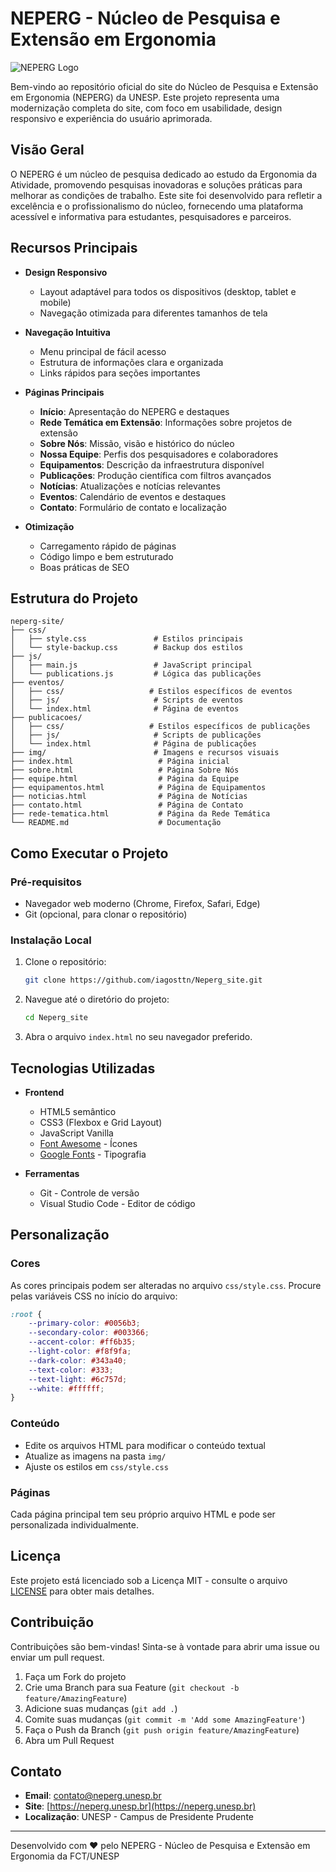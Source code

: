 # NEPERG - Núcleo de Pesquisa e Extensão em Ergonomia

![NEPERG Logo](img/logo-neperg.png)

Bem-vindo ao repositório oficial do site do Núcleo de Pesquisa e Extensão em Ergonomia (NEPERG) da UNESP. Este projeto representa uma modernização completa do site, com foco em usabilidade, design responsivo e experiência do usuário aprimorada.

## Visão Geral

O NEPERG é um núcleo de pesquisa dedicado ao estudo da Ergonomia da Atividade, promovendo pesquisas inovadoras e soluções práticas para melhorar as condições de trabalho. Este site foi desenvolvido para refletir a excelência e o profissionalismo do núcleo, fornecendo uma plataforma acessível e informativa para estudantes, pesquisadores e parceiros.

## Recursos Principais

- **Design Responsivo**
  - Layout adaptável para todos os dispositivos (desktop, tablet e mobile)
  - Navegação otimizada para diferentes tamanhos de tela

- **Navegação Intuitiva**
  - Menu principal de fácil acesso
  - Estrutura de informações clara e organizada
  - Links rápidos para seções importantes

- **Páginas Principais**
  - **Início**: Apresentação do NEPERG e destaques
  - **Rede Temática em Extensão**: Informações sobre projetos de extensão
  - **Sobre Nós**: Missão, visão e histórico do núcleo
  - **Nossa Equipe**: Perfis dos pesquisadores e colaboradores
  - **Equipamentos**: Descrição da infraestrutura disponível
  - **Publicações**: Produção científica com filtros avançados
  - **Notícias**: Atualizações e notícias relevantes
  - **Eventos**: Calendário de eventos e destaques
  - **Contato**: Formulário de contato e localização

- **Otimização**
  - Carregamento rápido de páginas
  - Código limpo e bem estruturado
  - Boas práticas de SEO

## Estrutura do Projeto

```
neperg-site/
├── css/
│   ├── style.css               # Estilos principais
│   └── style-backup.css        # Backup dos estilos
├── js/
│   ├── main.js                 # JavaScript principal
│   └── publications.js         # Lógica das publicações
├── eventos/
│   ├── css/                   # Estilos específicos de eventos
│   ├── js/                     # Scripts de eventos
│   └── index.html              # Página de eventos
├── publicacoes/
│   ├── css/                   # Estilos específicos de publicações
│   ├── js/                     # Scripts de publicações
│   └── index.html              # Página de publicações
├── img/                        # Imagens e recursos visuais
├── index.html                   # Página inicial
├── sobre.html                   # Página Sobre Nós
├── equipe.html                  # Página da Equipe
├── equipamentos.html            # Página de Equipamentos
├── noticias.html                # Página de Notícias
├── contato.html                 # Página de Contato
├── rede-tematica.html           # Página da Rede Temática
└── README.md                    # Documentação
```

## Como Executar o Projeto

### Pré-requisitos

- Navegador web moderno (Chrome, Firefox, Safari, Edge)
- Git (opcional, para clonar o repositório)

### Instalação Local

1. Clone o repositório:
   ```bash
   git clone https://github.com/iagosttn/Neperg_site.git
   ```

2. Navegue até o diretório do projeto:
   ```bash
   cd Neperg_site
   ```

3. Abra o arquivo `index.html` no seu navegador preferido.

## Tecnologias Utilizadas

- **Frontend**
  - HTML5 semântico
  - CSS3 (Flexbox e Grid Layout)
  - JavaScript Vanilla
  - [Font Awesome](https://fontawesome.com/) - Ícones
  - [Google Fonts](https://fonts.google.com/) - Tipografia

- **Ferramentas**
  - Git - Controle de versão
  - Visual Studio Code - Editor de código

## Personalização

### Cores

As cores principais podem ser alteradas no arquivo `css/style.css`. Procure pelas variáveis CSS no início do arquivo:

```css
:root {
    --primary-color: #0056b3;
    --secondary-color: #003366;
    --accent-color: #ff6b35;
    --light-color: #f8f9fa;
    --dark-color: #343a40;
    --text-color: #333;
    --text-light: #6c757d;
    --white: #ffffff;
}
```

### Conteúdo

- Edite os arquivos HTML para modificar o conteúdo textual
- Atualize as imagens na pasta `img/`
- Ajuste os estilos em `css/style.css`

### Páginas

Cada página principal tem seu próprio arquivo HTML e pode ser personalizada individualmente.

## Licença

Este projeto está licenciado sob a Licença MIT - consulte o arquivo [LICENSE](LICENSE) para obter mais detalhes.

## Contribuição

Contribuições são bem-vindas! Sinta-se à vontade para abrir uma issue ou enviar um pull request.

1. Faça um Fork do projeto
2. Crie uma Branch para sua Feature (`git checkout -b feature/AmazingFeature`)
3. Adicione suas mudanças (`git add .`)
4. Comite suas mudanças (`git commit -m 'Add some AmazingFeature'`)
5. Faça o Push da Branch (`git push origin feature/AmazingFeature`)
6. Abra um Pull Request

## Contato

- **Email**: [contato@neperg.unesp.br](mailto:contato@neperg.unesp.br)
- **Site**: [https://neperg.unesp.br](https://neperg.unesp.br)
- **Localização**: UNESP - Campus de Presidente Prudente

---

Desenvolvido com ❤️ pelo NEPERG - Núcleo de Pesquisa e Extensão em Ergonomia da FCT/UNESP
